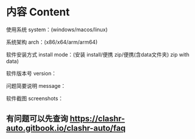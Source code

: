# 内容 Content

使用系统 system：(windows/macos/linux)

系统架构 arch：(x86/x64/arm/arm64)

软件安装方式 install mode：(安装 install/便携 zip/便携(含data文件夹) zip with data)

软件版本号 version：

问题简要说明 message：

软件截图 screenshots：


## 有问题可以先查询 https://clashr-auto.gitbook.io/clashr-auto/faq
